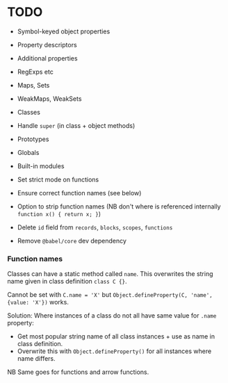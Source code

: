 # TODO

* Symbol-keyed object properties
* Property descriptors
* Additional properties
* RegExps etc
* Maps, Sets
* WeakMaps, WeakSets
* Classes
* Handle `super` (in class + object methods)
* Prototypes
* Globals
* Built-in modules
* Set strict mode on functions
* Ensure correct function names (see below)
* Option to strip function names (NB don't where is referenced internally `function x() { return x; }`)

* Delete `id` field from `records`, `blocks`, `scopes`, `functions`
* Remove `@babel/core` dev dependency

### Function names

Classes can have a static method called `name`. This overwrites the string name given in class definition `class C {}`.

Cannot be set with `C.name = 'X'` but `Object.defineProperty(C, 'name', {value: 'X'})` works.

Solution: Where instances of a class do not all have same value for `.name` property:

* Get most popular string name of all class instances + use as name in class definition.
* Overwrite this with `Object.defineProperty()` for all instances where name differs.

NB Same goes for functions and arrow functions.
